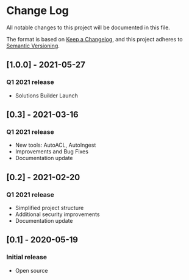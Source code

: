 # Change Log
All notable changes to this project will be documented in this file.

The format is based on [Keep a Changelog](https://keepachangelog.com/en/1.0.0/),
and this project adheres to [Semantic Versioning](https://semver.org/spec/v2.0.0.html).

## [1.0.0] - 2021-05-27
### Q1 2021 release
- Solutions Builder Launch

## [0.3] - 2021-03-16
### Q1 2021 release
- New tools: AutoACL, AutoIngest
- Improvements and Bug Fixes
- Documentation update

## [0.2] - 2021-02-20
### Q1 2021 release
- Simplified project structure
- Additional security improvements
- Documentation update

## [0.1] - 2020-05-19
### Initial release
- Open source
